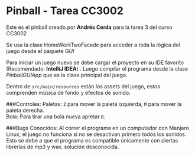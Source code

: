 # Pinball - Tarea CC3002

Este es el pinball creado por **Andrés Cerda**  para la tarea 3 del curso CC3002

Se usa la clase HomeWorkTwoFacade para acceder a toda la lógica del juego desde el paquete *GUI*

Para iniciar un juego nuevo se debe cargar el proyecto en su IDE favorito (Recomendado: **IntelliJ IDEA**)
. Luego compilar el programa desde la clase *PinballGUIApp* que es la clase principal del juego.

Dentro de `src/main/resources` están los assets del juego, estos comprenden música de fondo y efectos de sonido.

###Controles:
Paletas: `Z` para mover la paleta izquierda, `M` para mover la paleta derecha.  
Bola: Para tirar una bola nueva apretar `B`.



###Bugs Conocidos:
Al correr el programa en un computador con Manjaro Linux, el juego no funciona si no se desactivan primero todos los sonidos. Esto se debe a que el 
programa es compatible únicamente con ciertas librerías de mp3 y wav, solución desconocida.


